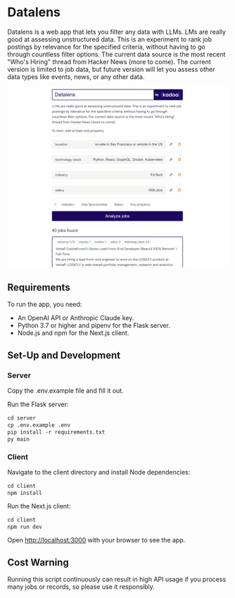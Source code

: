 # Datalens

Datalens is a web app that lets you filter any data with LLMs.
LMs are really good at assessing unstructured data. This is an experiment to rank job postings by
relevance for the specified criteria, without having to go through countless filter options.
The current data source is the most recent "Who's Hiring" thread from Hacker News (more to come).
The current version is limited to job data, but future version will let you assess other data types like events, news,
or any other data.

![Datalens Preview](https://github.com/AdrianKrebs/datalens/blob/master/client/public/preview.png)

## Requirements

To run the app, you need:

- An OpenAI API or Anthropic Claude key.
- Python 3.7 or higher and pipenv for the Flask server.
- Node.js and npm for the Next.js client.

## Set-Up and Development

### Server

Copy the .env.example file and fill it out.

Run the Flask server:

```
cd server
cp .env.example .env
pip install -r requirements.txt
py main
```

### Client

Navigate to the client directory and install Node dependencies:

```
cd client
npm install
```

Run the Next.js client:

```
cd client
npm run dev
```

Open [http://localhost:3000](http://localhost:3000) with your browser to see the app.

## Cost Warning

Running this script continuously can
result in high API usage if you process many jobs or records, so please use it responsibly. 